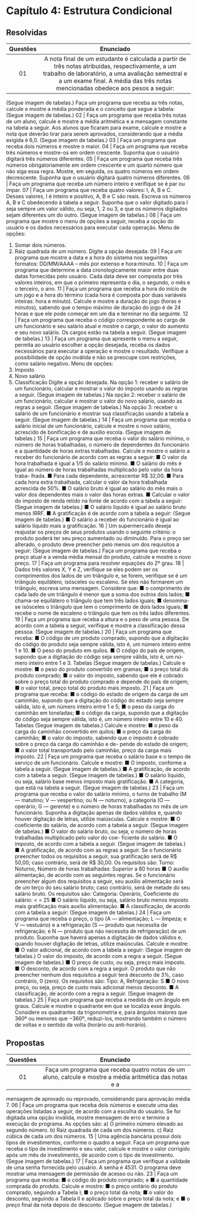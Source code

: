 # Capítulo 4: Estrutura Condicional

## Resolvidas

Questões | Enunciado
:---------: | :------:
01 | A nota final de um estudante é calculada a partir de três notas atribuídas, respectivamente, a um trabalho de laboratório, a uma avaliação semestral e a um exame final. A média das três notas mencionadas obedece aos pesos a seguir: 
(Segue imagem de tabelas.)
Faça um programa que receba as três notas, calcule e mostre a média ponderada e o conceito que segue a tabela: 
(Segue imagem de tabelas.)
02 | Faça um programa que receba três notas de um aluno, calcule e mostre a média aritmética e a mensagem constante na tabela a seguir. Aos alunos que ficaram para exame, calcule e mostre a nota que deverão tirar para serem aprovados, considerando que a média exigida é 6,0. 
(Segue imagem de tabelas.)
03 | Faça um programa que receba dois números e mostre o maior.
04 | Faça um programa que receba três números e mostre-os em ordem crescente. Suponha que o usuário digitará três números diferentes.
05 | Faça um programa que receba três números obrigatoriamente em ordem crescente e um quarto número que não siga essa regra. Mostre, em seguida, os quatro números em ordem decrescente. Suponha que o usuário digitará quatro números diferentes.
06 | Faça um programa que receba um número inteiro e verifique se é par ou ímpar.
07 | Faça um programa que receba quatro valores: I, A, B e C. Desses valores, I é inteiro e positivo, A, B e C são reais. Escreva os números A, B e C obedecendo à tabela a seguir. Suponha que o valor digitado para I seja sempre um valor válido, ou seja, 1, 2 ou 3, e que os números digitados sejam diferentes um do outro. 
(Segue imagem de tabelas.)
08 | Faça um programa que mostre o menu de opções a seguir, receba a opção do usuário e os dados necessários para executar cada operação. 
Menu de opções:
1. Somar dois números.
2. Raiz quadrada de um número.
Digite a opção desejada:
09 | Faça um programa que mostre a data e a hora do sistema nos seguintes formatos: DD/MM/AAAA – mês por extenso e hora:minuto.
10 | Faça um programa que determine a data cronologicamente maior entre duas datas fornecidas pelo usuário. Cada data deve ser composta por três valores inteiros, em que o primeiro representa o dia, o segundo, o mês e o terceiro, o ano.
11 | Faça um programa que receba a hora do início de um jogo e a hora do término (cada hora é composta por duas variáveis inteiras: hora e minuto). Calcule e mostre a duração do jogo (horas e minutos), sabendo que o tempo máximo de duração do jogo é de 24 horas e que ele pode começar em um dia e terminar no dia seguinte.
12 | Faça um programa que receba o código correspondente ao cargo de um funcionário e seu salário atual e mostre o cargo, o valor do aumento e seu novo salário. Os cargos estão na tabela a seguir.
(Segue imagem de tabelas.)
13 | Faça um programa que apresente o menu a seguir, permita ao usuário escolher a opção desejada, receba os dados necessários para executar a operação e mostre o resultado. Verifique a possibilidade de opção inválida e não se preocupe com restrições, como salário negativo.
Menu de opções:
1. Imposto
2. Novo salário
3. Classificação
Digite a opção desejada.
Na opção 1: receber o salário de um funcionário, calcular e mostrar o valor do imposto usando as regras
a seguir.
(Segue imagem de tabelas.)
Na opção 2: receber o salário de um funcionário, calcular e mostrar o valor do novo salário, usando as
regras a seguir.
(Segue imagem de tabelas.)
Na opção 3: receber o salário de um funcionário e mostrar sua classificação usando a tabela a seguir.
(Segue imagem de tabelas.)
14 | Faça um programa que receba o salário inicial de um funcionário, calcule e mostre o novo salário,
acrescido de bonificação e de auxílio escola. 
(Segue imagem de tabelas.)
15 | Faça um programa que receba o valor do salário mínimo, o número de horas trabalhadas, o número
de dependentes do funcionário e a quantidade de horas extras trabalhadas. Calcule e mostre o salário a receber do funcionário de acordo com as regras a seguir:
■ O valor da hora trabalhada é igual a 1/5 do salário mínimo.
■ O salário do mês é igual ao número de horas trabalhadas multiplicado pelo valor da hora traba-
lhada.
■ Para cada dependente, acrescentar R$ 32,00.
■ Para cada hora extra trabalhada, calcular o valor da hora trabalhada acrescida de 50%.
■ O salário bruto é igual ao salário do mês mais o valor dos dependentes mais o valor das horas
extras.
■ Calcular o valor do imposto de renda retido na fonte de acordo com a tabela a seguir:
(Segue imagem de tabelas.)
■ O salário líquido é igual ao salário bruto menos IRRF.
■ A gratificação é de acordo com a tabela a seguir:
(Segue imagem de tabelas.)
■ O salário a receber do funcionário é igual ao salário líquido mais a gratificação.
16 | Um supermercado deseja reajustar os preços de seus produtos usando o seguinte critério: o produto poderá ter seu preço aumentado ou diminuído. Para o preço ser alterado, o produto deve preencher pelo menos um dos requisitos a seguir:
(Segue imagem de tabelas.)
Faça um programa que receba o preço atual e a venda média mensal do produto, calcule e mostre o novo preço.
17 | Faça um programa para resolver equações do 2º grau.
18 | Dados três valores X, Y e Z, verifique se eles podem ser os comprimentos dos lados de um triângulo e, se forem, verifique se é um triângulo equilátero, isósceles ou escaleno. Se eles não formarem um triângulo, escreva uma mensagem. Considere que:
■ o comprimento de cada lado de um triângulo é menor que a soma dos outros dois lados;
■ chama-se equilátero o triângulo que tem três lados iguais;
■ denomina-se isósceles o triângulo que tem o comprimento de dois lados iguais;
■ recebe o nome de escaleno o triângulo que tem os três lados diferentes.
19 | Faça um programa que receba a altura e o peso de uma pessoa. De acordo com a tabela a seguir, verifique e mostre a classificação dessa pessoa.
(Segue imagem de tabelas.)
20 | Faça um programa que receba:
■ O código de um produto comprado, supondo que a digitação do código do produto seja sempre
válida, isto é, um número inteiro entre 1 e 10.
■ O peso do produto em quilos.
■ O código do país de origem, supondo que a digitação do código seja sempre válida, isto é, um nú-
mero inteiro entre 1 e 3.
 Tabelas
 (Segue imagem de tabelas.)
Calcule e mostre:
■ o peso do produto convertido em gramas;
■ o preço total do produto comprado;
■ o valor do imposto, sabendo que ele é cobrado sobre o preço total do produto comprado e depende
do país de origem;
■ o valor total, preço total do produto mais imposto.
21 | Faça um programa que receba:
■ o código do estado de origem da carga de um caminhão, supondo que a digitação do código do
estado seja sempre válida, isto é, um número inteiro entre 1 e 5;
■ o peso da carga do caminhão em toneladas;
■ o código da carga, supondo que a digitação do código seja sempre válida, isto é, um número inteiro
entre 10 e 40.
 Tabelas
 (Segue imagem de tabelas.)
Calcule e mostre:
■ o peso da carga do caminhão convertido em quilos;
■ o preço da carga do caminhão;
■ o valor do imposto, sabendo que o imposto é cobrado sobre o preço da carga do caminhão e de-
pende do estado de origem;
■ o valor total transportado pelo caminhão, preço da carga mais imposto.
22 | Faça um programa que receba o salário base e o tempo de serviço de um funcionário. Calcule e mostre:
■ O imposto, conforme a tabela a seguir.
(Segue imagem de tabelas.)
■ A gratificação, de acordo com a tabela a seguir.
(Segue imagem de tabelas.)
■ O salário líquido, ou seja, salário base menos imposto mais gratificação.
■ A categoria, que está na tabela a seguir.
(Segue imagem de tabelas.)
23 | Faça um programa que receba o valor do salário mínimo, o turno de trabalho (M — matutino; V — vespertino; ou N — noturno), a categoria (O — operário; G — gerente) e o número de horas trabalhadas no mês de um funcionário. Suponha a digitação apenas de dados válidos e, quando houver digitação de letras, utilize maiúsculas. Calcule e mostre:
■ O coeficiente do salário, de acordo com a tabela a seguir.
(Segue imagem de tabelas.)
■ O valor do salário bruto, ou seja, o número de horas trabalhadas multiplicado pelo valor do coe-
ficiente do salário.
■ O imposto, de acordo com a tabela a seguir.
(Segue imagem de tabelas.)
■ A gratificação, de acordo com as regras a seguir.
Se o funcionário preencher todos os requisitos a seguir, sua gratificação será de R$ 50,00; caso contrário, será de R$ 30,00. Os requisitos são: Turno: Noturno, Número de horas trabalhadas: Superior a 80 horas
■ O auxílio alimentação, de acordo com as seguintes regras.
Se o funcionário preencher algum dos requisitos a seguir, seu auxílio alimentação será de um terço
do seu salário bruto; caso contrário, será de metade do seu salário bruto. Os requisitos são: Categoria: Operário, Coeficiente do salário: < = 25
■ O salário líquido, ou seja, salário bruto menos imposto mais gratificação mais auxílio alimentação.
■ A classificação, de acordo com a tabela a seguir:
(Segue imagem de tabelas.)
24 | Faça um programa que receba o preço, o tipo (A — alimentação; L — limpeza; e V — vestuário) e a refrigeração (S — produto que necessita de refrigeração; e N — produto que não necessita de refrigeração) de um produto. Suponha que haverá apenas a digitação de dados válidos e, quando houver digitação de letras, utilize maiúsculas. Calcule e mostre:
■ O valor adicional, de acordo com a tabela a seguir:
(Segue imagem de tabelas.)
O valor do imposto, de acordo com a regra a seguir.
(Segue imagem de tabelas.)
■ O preço de custo, ou seja, preço mais imposto.
■ O desconto, de acordo com a regra a seguir.
O produto que não preencher nenhum dos requisitos a seguir terá desconto de 3%, caso contrário, 0 (zero).
Os requisitos são: Tipo: A, Refrigeração: S
■ O novo preço, ou seja, preço de custo mais adicional menos desconto.
■ A classificação, de acordo com a regra a seguir.
(Segue imagem de tabelas.)
25 | Faça um programa que receba a medida de um ângulo em graus. Calcule e mostre o quadrante em que se localiza esse ângulo. Considere os quadrantes da trigonometria e, para ângulos maiores que 360º ou menores que −360º, reduzi-los, mostrando também o número de voltas e o sentido da volta (horário ou anti-horário).

## Propostas

Questões | Enunciado
:---------: | :------:
01 | Faça um programa que receba quatro notas de um aluno, calcule e mostre a média aritmética das notas e a
mensagem de aprovado ou reprovado, considerando para aprovação média 7.
06 | Faça um programa que receba dois números e execute uma das operações listadas a seguir, de acordo com a
escolha do usuário. Se for digitada uma opção inválida, mostre mensagem de erro e termine a execução do
programa. As opções são:
a) O primeiro número elevado ao segundo número.
b) Raiz quadrada de cada um dos números.
c) Raiz cúbica de cada um dos números.
15 | Uma agência bancária possui dois tipos de investimentos, conforme o quadro a seguir. Faça um programa que receba o tipo de investimento e seu valor, calcule e mostre o valor corrigido após um mês de investimento, de acordo com o tipo de investimento.
(Segue imagem de tabelas.)
17 | Faça um programa que verifique a validade de uma senha fornecida pelo usuário. A senha é 4531. O
programa deve mostrar uma mensagem de permissão de acesso ou não.
23  | Faça um programa que receba:
■ o código do produto comprado; e
■ a quantidade comprada do produto.
Calcule e mostre:
■ o preço unitário do produto comprado, seguindo a Tabela I;
■ o preço total da nota;
■ o valor do desconto, seguindo a Tabela II e aplicado sobre o preço total da nota; e
■ o preço final da nota depois do desconto.
(Segue imagem de tabelas.)
